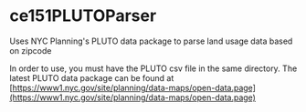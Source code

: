 # ce151PLUTOParser
Uses NYC Planning's PLUTO data package to parse land usage data based on zipcode

In order to use, you must have the PLUTO csv file in the same directory.
The latest PLUTO data package can be found at [https://www1.nyc.gov/site/planning/data-maps/open-data.page](https://www1.nyc.gov/site/planning/data-maps/open-data.page)
